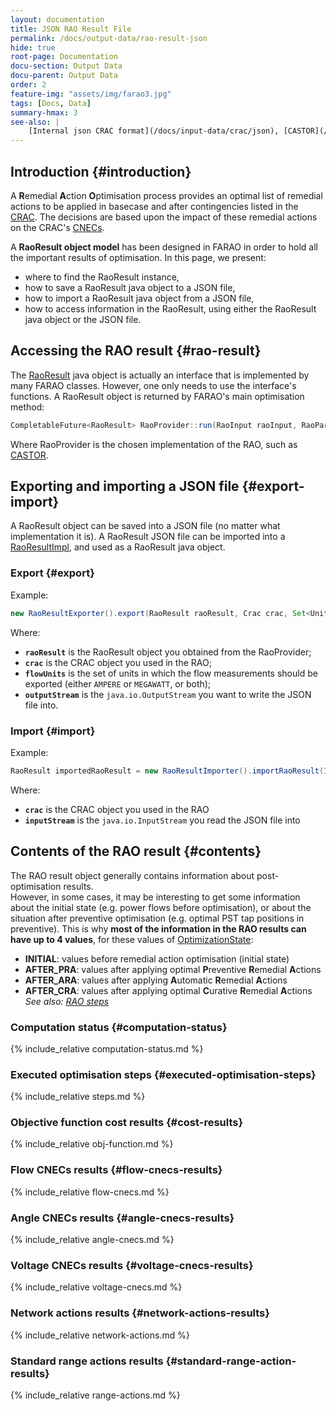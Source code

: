```yaml
---
layout: documentation
title: JSON RAO Result File
permalink: /docs/output-data/rao-result-json
hide: true
root-page: Documentation
docu-section: Output Data
docu-parent: Output Data
order: 2
feature-img: "assets/img/farao3.jpg"
tags: [Docs, Data]
summary-hmax: 3
see-also: |
    [Internal json CRAC format](/docs/input-data/crac/json), [CASTOR](/docs/engine/ra-optimisation/search-tree-rao)
---
```


## Introduction {#introduction}

A **R**emedial **A**ction **O**ptimisation process provides an optimal list of remedial actions to be applied in basecase and after contingencies listed in the [CRAC](/docs/iput-data/crac). The decisions are based upon the impact of these remedial actions on the CRAC's [CNECs](/docs/iput-data/crac#cnec).

A **RaoResult object model** has been designed in FARAO in order to hold all the important results of optimisation.
In this page, we present:
- where to find the RaoResult instance,
- how to save a RaoResult java object to a JSON file,
- how to import a RaoResult java object from a JSON file,
- how to access information in the RaoResult, using either the RaoResult java object or the JSON file.

## Accessing the RAO result {#rao-result}
The [RaoResult](https://github.com/farao-community/farao-core/blob/master/data/rao-result/rao-result-api/src/main/java/com/farao_community/farao/data/rao_result_api/RaoResult.java) java object is actually an interface that is implemented by many FARAO classes. However, one only needs to use the interface's functions.
A RaoResult object is returned by FARAO's main optimisation method:
~~~java
CompletableFuture<RaoResult> RaoProvider::run(RaoInput raoInput, RaoParameters parameters, Instant targetEndInstant)
~~~
Where RaoProvider is the chosen implementation of the RAO, such as [CASTOR](https://github.com/farao-community/farao-core/blob/master/ra-optimisation/search-tree-rao/src/main/java/com/farao_community/farao/search_tree_rao/castor/algorithm/Castor.java).

## Exporting and importing a JSON file {#export-import}

A RaoResult object can be saved into a JSON file (no matter what implementation it is).
A RaoResult JSON file can be imported into a [RaoResultImpl](https://github.com/farao-community/farao-core/blob/master/data/rao-result/rao-result-impl/src/main/java/com/farao_community/farao/data/rao_result_impl/RaoResultImpl.java), and used as a RaoResult java object.

### Export {#export}
Example:
~~~java
new RaoResultExporter().export(RaoResult raoResult, Crac crac, Set<Unit> flowUnits, OutputStream outputStream);
~~~
Where:
- **`raoResult`** is the RaoResult object you obtained from the RaoProvider;
- **`crac`** is the CRAC object you used in the RAO;
- **`flowUnits`** is the set of units in which the flow measurements should be exported (either `AMPERE` or `MEGAWATT`, or both);
- **`outputStream`** is the `java.io.OutputStream` you want to write the JSON file into.

### Import {#import}
Example:
~~~java
RaoResult importedRaoResult = new RaoResultImporter().importRaoResult(InputStream inputStream, Crac crac);
~~~
Where:
- **`crac`** is the CRAC object you used in the RAO
- **`inputStream`** is the `java.io.InputStream` you read the JSON file into

## Contents of the RAO result {#contents}
The RAO result object generally contains information about post-optimisation results.  
However, in some cases, it may be interesting to get some information about the initial state (e.g. power flows before 
optimisation), or about the situation after preventive optimisation (e.g. optimal PST tap positions in preventive). 
This is why **most of the information in the RAO results can have up to 4 values**, for these values of [OptimizationState](https://github.com/farao-community/farao-core/blob/master/data/rao-result/rao-result-api/src/main/java/com/farao_community/farao/data/rao_result_api/OptimizationState.java):
- **INITIAL**: values before remedial action optimisation (initial state)
- **AFTER_PRA**: values after applying optimal **P**reventive **R**emedial **A**ctions
- **AFTER_ARA**: values after applying **A**utomatic **R**emedial **A**ctions
- **AFTER_CRA**: values after applying optimal **C**urative **R**emedial **A**ctions
_See also: [RAO steps](/docs/engine/ra-optimisation/rao-steps)_

### Computation status {#computation-status}
{% include_relative computation-status.md %}  

### Executed optimisation steps {#executed-optimisation-steps}
{% include_relative steps.md %}

### Objective function cost results {#cost-results}
{% include_relative obj-function.md %}

### Flow CNECs results {#flow-cnecs-results}
{% include_relative flow-cnecs.md %}  

### Angle CNECs results {#angle-cnecs-results}
{% include_relative angle-cnecs.md %}  

### Voltage CNECs results {#voltage-cnecs-results}
{% include_relative voltage-cnecs.md %}  

### Network actions results {#network-actions-results}
{% include_relative network-actions.md %}  

### Standard range actions results {#standard-range-action-results}
{% include_relative range-actions.md %}  
